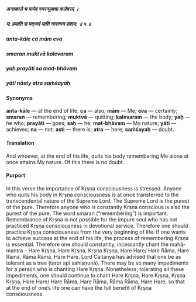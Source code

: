 ##### अन्तकाले च मामेव स्मरन्मुक्त्वा कलेवरम् ।
##### य: प्रयाति स मद्भावं याति नास्त्यत्र संशय: ॥ ५ ॥

##### anta-kāle ca mām eva
##### smaran muktvā kalevaram
##### yaḥ prayāti sa mad-bhāvaṁ
##### yāti nāsty atra saṁśayaḥ

#### Synonyms

**anta**-**kāle** — at the end of life; **ca** — also; **mām** — Me; **eva** — certainly; **smaran** — remembering; **muktvā** — quitting; **kalevaram** — the body; **yaḥ** — he who; **prayāti** — goes; **saḥ** — he; **mat**-**bhāvam** — My nature; **yāti** — achieves; **na** — not; **asti** — there is; **atra** — here; **saṁśayaḥ** — doubt.

#### Translation

And whoever, at the end of his life, quits his body remembering Me alone at once attains My nature. Of this there is no doubt.

#### Purport

In this verse the importance of Kṛṣṇa consciousness is stressed. Anyone who quits his body in Kṛṣṇa consciousness is at once transferred to the transcendental nature of the Supreme Lord. The Supreme Lord is the purest of the pure. Therefore anyone who is constantly Kṛṣṇa conscious is also the purest of the pure. The word smaran (“remembering”) is important. Remembrance of Kṛṣṇa is not possible for the impure soul who has not practiced Kṛṣṇa consciousness in devotional service. Therefore one should practice Kṛṣṇa consciousness from the very beginning of life. If one wants to achieve success at the end of his life, the process of remembering Kṛṣṇa is essential. Therefore one should constantly, incessantly chant the mahā-mantra – Hare Kṛṣṇa, Hare Kṛṣṇa, Kṛṣṇa Kṛṣṇa, Hare Hare/ Hare Rāma, Hare Rāma, Rāma Rāma, Hare Hare. Lord Caitanya has advised that one be as tolerant as a tree (taror api sahiṣṇunā). There may be so many impediments for a person who is chanting Hare Kṛṣṇa. Nonetheless, tolerating all these impediments, one should continue to chant Hare Kṛṣṇa, Hare Kṛṣṇa, Kṛṣṇa Kṛṣṇa, Hare Hare/ Hare Rāma, Hare Rāma, Rāma Rāma, Hare Hare, so that at the end of one’s life one can have the full benefit of Kṛṣṇa consciousness.